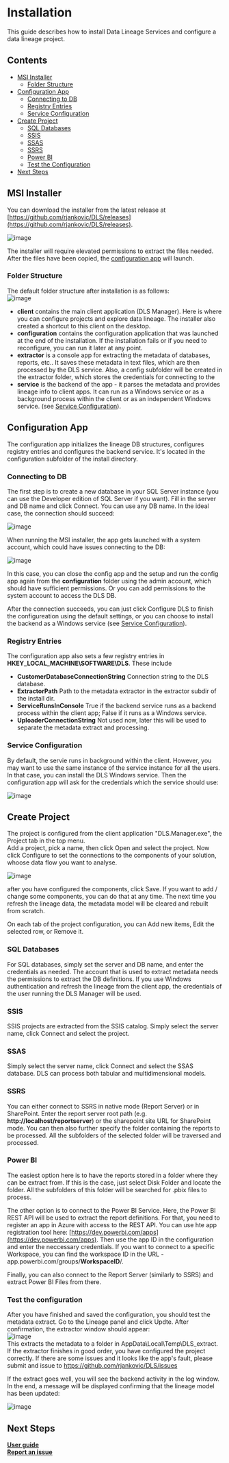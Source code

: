 # Installation

This guide describes how to install Data Lineage Services and configure a data lineage project.

## Contents

- [MSI Installer](#msi-installer)
  - [Folder Structure](#folder-structure)
- [Configuration App](#configuration-app)
  - [Connecting to DB](#connecting-to-db)
  - [Registry Entries](#registry-entries)
  - [Service Configuration](#service-configuration)
- [Create Project](#create-project)
  - [SQL Databases](#sql-databases)
  - [SSIS](#ssis)
  - [SSAS](#ssas)
  - [SSRS](#ssrs)
  - [Power BI](#power-bi)
  - [Test the Configuration](#test-the-configuration)
- [Next Steps](#next-steps)

## MSI Installer

You can download the installer from the latest release at [https://github.com/rjankovic/DLS/releases](https://github.com/rjankovic/DLS/releases).  
  
![image](https://user-images.githubusercontent.com/2221666/167270821-3f4164c8-827e-42d4-87b5-1eb2253b0089.png)

The installer will require elevated permissions to extract the files needed. After the files have been copied, the [configuration app](#configuration-app) will launch.

### Folder Structure
The default folder structure after installation is as follows:  
![image](https://user-images.githubusercontent.com/2221666/167270789-68862a86-b044-4c30-9bff-19870ec01776.png)
 - **client** contains the main client application (DLS Manager). Here is where you can configure projects and explore data lineage. The installer also created a shortcut to this client on the desktop.
 - **configuration** contains the configuration application that was launched at the end of the installation. If the installation fails or if you need to reconfigure, you can run it later at any point.
 - **extractor** is a console app for extracting the metadata of databases, reports, etc.. It saves these metadata in text files, which are then processed by the DLS service. Also, a config subfolder will be created in the extractor folder, which stores the credentials for connecting to the 
 - **service** is the backend of the app - it parses the metadata and provides lineage info to client apps. It can run as a Windows service or as a background process within the client or as an independent Windows service. (see [Service Configuration](#service-configuration)).

## Configuration App

The configuration app initializes the lineage DB structures, configures registry entries and configures the backend service. It's located in the configuration subfolder of the install directory.

### Connecting to DB

The first step is to create a new database in your SQL Server instance (you can use the Developer edition of SQL Server if you want). Fill in the server and DB name and click Connect. You can use any DB name. In the ideal case, the connection should succeed:

![image](https://user-images.githubusercontent.com/2221666/167289105-a4038f40-de3b-4245-af77-cc756a9b2536.png)

When running the MSI installer, the app gets launched with a system account, which could have issues connecting to the DB:

![image](https://user-images.githubusercontent.com/2221666/167289787-411f27aa-a18f-47f3-b3f1-4b4b749c11fd.png)

In this case, you can close the config app and the setup and run the config app again from the **configuration** folder using the admin account, which should have sufficient permissions. Or you can add permissions to the system account to access the DLS DB.
  
After the connection succeeds, you can just click Configure DLS to finish the configureation using the default settings, or you can choose to install the backend as a Windows service (see [Service Configuration](#service-configuration)).

### Registry Entries

The configuration app also sets a few registry entries in **HKEY_LOCAL_MACHINE\SOFTWARE\DLS**. These include
 - **CustomerDatabaseConnectionString** Connection string to the DLS database.
 - **ExtractorPath** Path to the metadata extractor in the extractor subdir of the install dir.
 - **ServiceRunsInConsole** True if the backend service runs as a backend process within the client app; False if it runs as a Windows service.
 - **UploaderConnectionString** Not used now, later this will be used to separate the metadata extract and processing.

### Service Configuration

By default, the servie runs in background within the client. However, you may want to use the same instance of the service instance for all the users. In that case, you can install the DLS Windows service. Then the configuration app will ask for the credentials which the service should use:

![image](https://user-images.githubusercontent.com/2221666/167292105-aa14b71f-3303-4b1b-b980-784211de4f73.png)

## Create Project

The project is configured from the client application "DLS.Manager.exe", the Project tab in the top menu.   
Add a project, pick a name, then click Open and select the project. Now click Configure to set the connections to the components of your solution, whoose data flow you want to analyse.  

![image](https://user-images.githubusercontent.com/2221666/167292860-d0a5d3ba-2a7f-4a7d-9e7a-b4bebee7dc32.png)  

after you have configured the components, click Save. If you want to add / change some components, you can do that at any time. The next time you refresh the lineage data, the metadata model will be cleared and rebuilt from scratch.  

On each tab of the project configuration, you can Add new items, Edit the selected row, or Remove it.

### SQL Databases
For SQL databases, simply set the server and DB name, and enter the credentials as needed. The account that is used to extract metadata needs the permissions to extract the DB definitions. If you use Windows authentication and refresh the lineage from the client app, the credentials of the user running the DLS Manager will be used.

### SSIS
SSIS projects are extracted from the SSIS catalog. Simply select the server name, click Connect and select the project.

### SSAS
Simply select the server name, click Connect and select the SSAS database. DLS can process both tabular and multidimensional models.

### SSRS
You can either connect to SSRS in native mode (Report Server) or in SharePoint. Enter the report server root path (e.g. **http://localhost/reportserver**) or the sharepoint site URL for SharePoint mode. You can then also further specify the folder containing the reports to be processed. All the subfolders of the selected folder will be traversed and processed.

### Power BI
The easiest option here is to have the reports stored in a folder where they can be extract from. If this is the case, just select Disk Folder and locate the folder. All the subfolders of this folder will be searched for .pbix files to process.  
  
The other option is to connect to the Power BI Service. Here, the Power BI REST API will be used to extract the report definitions. For that, you need to register an app in Azure with access to the REST API. You can use hte app registration tool here: [https://dev.powerbi.com/apps](https://dev.powerbi.com/apps). Then use the app ID in the configuration and enter the neccessary credentials. If you want to connect to a specific Workspace, you can find the workspace ID in the URL - app.powerbi.com/groups/**WorkspaceID**/.  
  
Finally, you can also connect to the Report Server (similarly to SSRS) and extract Power BI Files from there.  
### Test the configuration
After you have finished and saved the configuration, you should test the metadata extract. Go to the Lineage panel and click Updte. After confirmation, the extractor window should appear:  
![image](https://user-images.githubusercontent.com/2221666/167294542-3071cf3e-85a6-4fde-a0fd-34c30bb4c981.png)  
This extracts the metadata to a folder in AppData\Local\Temp\DLS_extract. If the extractor finishes in good order, you have configured the project correctly. If there are some issues and it looks like the app's fault, please submit and issue to https://github.com/rjankovic/DLS/issues

If the extract goes well, you will see the backend activity in the log window. In the end, a message will be displayed confirming that the lineage model has been updated:

![image](https://user-images.githubusercontent.com/2221666/167295094-53d5833b-0502-46ac-8bf7-472f27de87ab.png)

## Next Steps

**[User guide](user_guide)**  
**[Report an issue](https://github.com/rjankovic/DLS/issues)**






